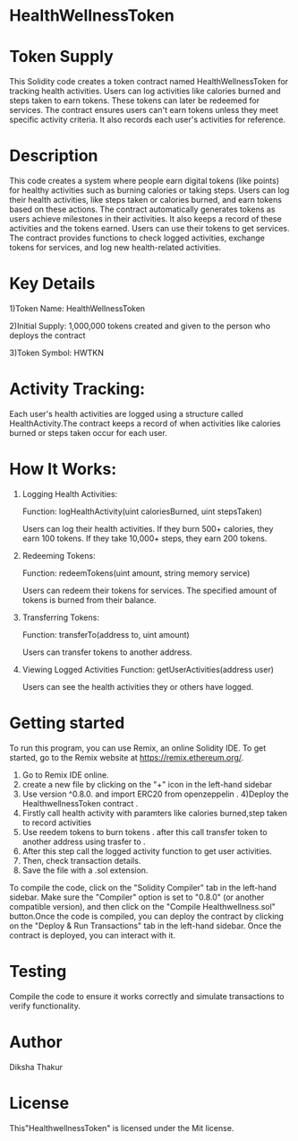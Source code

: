 # HealthWellnessToken
# Token Supply
This Solidity code creates a token contract named HealthWellnessToken for tracking health activities. Users can log activities like calories burned and steps taken to earn tokens. These tokens can later be redeemed for services. The contract ensures users can't earn tokens unless they meet specific activity criteria. It also records each user's activities for reference.

# Description
This code creates a system where people earn digital tokens (like points) for healthy activities such as burning calories or taking steps. Users can log their health activities, like steps taken or calories burned, and earn tokens based on these actions. The contract automatically generates tokens as users achieve milestones in their activities. It also keeps a record of these activities and the tokens earned. Users can use their tokens to get services. The contract provides functions to check logged activities, exchange tokens for services, and log new health-related activities. 

# Key  Details
1)Token Name: HealthWellnessToken

2)Initial Supply: 1,000,000 tokens created and given to the person who deploys the contract

3)Token Symbol: HWTKN

# Activity Tracking:

Each user's health activities are logged using a structure called HealthActivity.The contract keeps a record of when activities like calories burned or steps taken occur for each user.

# How It Works:

1. Logging Health Activities:
   
   Function: logHealthActivity(uint caloriesBurned, uint stepsTaken)

   Users can log their health activities. If they burn 500+ calories, they earn 100 tokens. If they take 10,000+ steps, they earn 200 tokens.

2. Redeeming Tokens:
   
   Function: redeemTokens(uint amount, string memory service)

   Users can redeem their tokens for services. The specified amount of tokens is burned from their balance.

3. Transferring Tokens:
   
   Function: transferTo(address to, uint amount)

   Users can transfer tokens to another address.

4. Viewing Logged Activities
   Function: getUserActivities(address user)

   Users can see the health activities they or others have logged.


# Getting started
To run this program, you can use Remix, an online Solidity IDE. To get started, go to the Remix website at https://remix.ethereum.org/.

1) Go to Remix IDE online.
2) create a new file by clicking on the "+" icon in the left-hand sidebar
3) Use version ^0.8.0. and import ERC20 from openzeppelin .
4)Deploy the HealthwellnessToken contract .
5) Firstly call health activity with paramters like calories burned,step taken to record activities
6) Use reedem tokens to burn tokens . after this call transfer token to another address using trasfer to .
7) After this step call the logged activity function to get user activities.
8) Then, check transaction details.
9) Save the file with a .sol extension.

To compile the code, click on the "Solidity Compiler" tab in the left-hand sidebar. Make sure the "Compiler" option is set to "0.8.0" (or another compatible version), and then click on the "Compile Healthwellness.sol" button.Once the code is compiled, you can deploy the contract by clicking on the "Deploy & Run Transactions" tab in the left-hand sidebar. Once the contract is deployed, you can interact with it.

# Testing 
Compile the code to ensure it works correctly and simulate transactions to verify functionality.

# Author
Diksha Thakur

# License 
This"HealthwellnessToken" is licensed under the Mit license.







